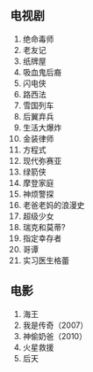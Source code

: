 ## 电视剧

1. 绝命毒师
2. 老友记
3. 纸牌屋
4. 吸血鬼后裔
5. 闪电侠
6. 路西法
7. 雪国列车
8. 后翼弃兵
9. 生活大爆炸
10. 金装律师
11. 方程式
12. 现代弥赛亚
13. 绿箭侠
14. 摩登家庭
15. 神烦警探
16. 老爸老妈的浪漫史
17. 超级少女
18. 瑞克和莫蒂?
19. 指定幸存者
20. 哥谭
21. 实习医生格蕾

## 电影

1. 海王
2. 我是传奇（2007）
3. 神偷奶爸（2010）
4. 火星救援
5. 后天